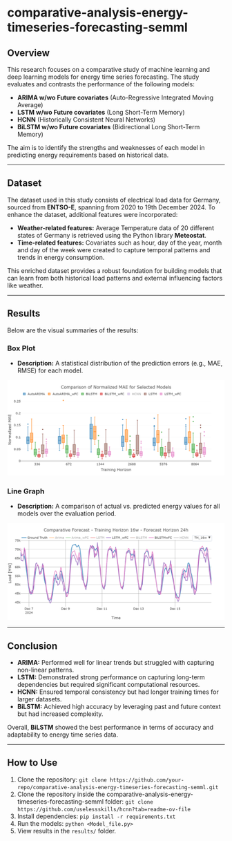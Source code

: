 # comparative-analysis-energy-timeseries-forecasting-semml

## Overview

This research focuses on a comparative study of machine learning and deep learning models for energy time series forecasting. The study evaluates and contrasts the performance of the following models:

- **ARIMA w/wo Future covariates** (Auto-Regressive Integrated Moving Average)
- **LSTM w/wo Future covariates** (Long Short-Term Memory)
- **HCNN** (Historically Consistent Neural Networks)
- **BiLSTM w/wo Future covariates** (Bidirectional Long Short-Term Memory)

The aim is to identify the strengths and weaknesses of each model in predicting energy requirements based on historical data.

---

## Dataset

The dataset used in this study consists of electrical load data for Germany, sourced from **ENTSO-E**, spanning from 2020 to 19th December 2024. To enhance the dataset, additional features were incorporated:

- **Weather-related features:** Average Temperature data of 20 different states of Germany is retrieved using the Python library **Meteostat**.
- **Time-related features:** Covariates such as hour, day of the year, month and day of the week were created to capture temporal patterns and trends in energy consumption.

This enriched dataset provides a robust foundation for building models that can learn from both historical load patterns and external influencing factors like weather.

---

## Results

Below are the visual summaries of the results:

### Box Plot

- **Description:** A statistical distribution of the prediction errors (e.g., MAE, RMSE) for each model.

![boxplot](https://github.com/Ali623/comparative-analysis-energy-timeseries-forecasting-semml/blob/main/results/boxplot.png)

### Line Graph

- **Description:** A comparison of actual vs. predicted energy values for all models over the evaluation period.

![Lineplot](https://github.com/Ali623/comparative-analysis-energy-timeseries-forecasting-semml/blob/main/results/lineplot.png)

---

## Conclusion

- **ARIMA:** Performed well for linear trends but struggled with capturing non-linear patterns.
- **LSTM:** Demonstrated strong performance on capturing long-term dependencies but required significant computational resources.
- **HCNN:** Ensured temporal consistency but had longer training times for larger datasets.
- **BiLSTM:** Achieved high accuracy by leveraging past and future context but had increased complexity.

Overall, **BiLSTM** showed the best performance in terms of accuracy and adaptability to energy time series data.

---

## How to Use

1. Clone the repository: `git clone https://github.com/your-repo/comparative-analysis-energy-timeseries-forecasting-semml.git`
2. Clone the repository inside the comparative-analysis-energy-timeseries-forecasting-semml folder: `git clone https://github.com/uselessskills/hcnn?tab=readme-ov-file`
2. Install dependencies: `pip install -r requirements.txt`
3. Run the models: `python <Model_file.py>`
4. View results in the `results/` folder.

